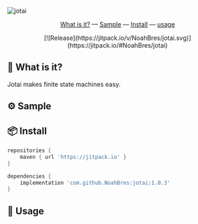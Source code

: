 ![jotai](img/header-2k.jpg)
<p align="center">
    <a href="#-what-is-it">What is it?</a> &mdash;
    <a href="#-sample">Sample</a> &mdash;
    <a href="#-install">Install</a> &mdash;
    <a href="#-usage">usage</a>
</p>
<p align="center">
[![Release](https://jitpack.io/v/NoahBres/jotai.svg)](https://jitpack.io/#NoahBres/jotai)
</p>

## 🤷‍️ What is it?

Jotai makes finite state machines easy.

## ⚙️ Sample

## 📦 Install

```groovy
repositories {
    maven { url 'https://jitpack.io' }
}

dependencies {
    implementation 'com.github.NoahBres:jotai:1.0.3'
}
```

## 🔨 Usage